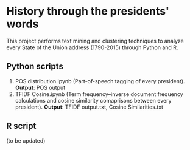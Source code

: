 # History through the presidents' words
This project performs text mining and clustering techniques to analyze every State of the Union address (1790-2015) through Python and R.

## Python scripts
1. POS distribution.ipynb (Part-of-speech tagging of every president). **Output**: POS output
2. TFIDF Cosine.ipynb (Term frequency–inverse document frequency calculations and cosine similarity comaprisons between every president). **Output**: TFIDF output.txt, Cosine Similarities.txt

## R script
(to be updated)
